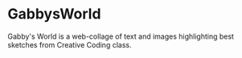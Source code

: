 # GabbysWorld
Gabby's World is a web-collage of text and images highlighting best sketches from Creative Coding class.
